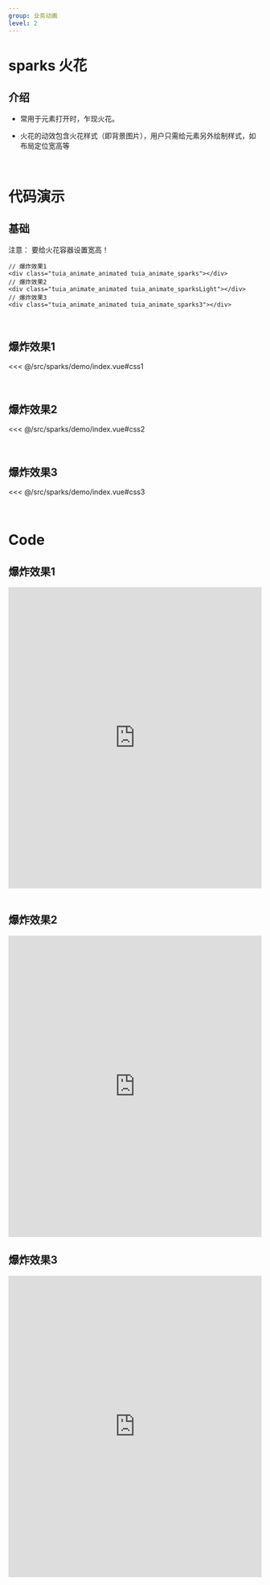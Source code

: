 ```yaml
---
group: 业务动画
level: 2
---
```


# sparks 火花

## 介绍
* 常用于元素打开时，乍现火花。

* 火花的动效包含火花样式（即背景图片），用户只需给元素另外绘制样式，如布局定位宽高等
<br />

# 代码演示

<!-- ## less函数举例

```
<div class="box"></div>

.box {
  position: fixed;
  top: 400px;
  right: 0;
  left: 0;
  z-index: 10;
  margin: 0 auto;
  .WH(500, 500);
  // 引用爆炸效果less函数
  .sparks();
}
```
<br /> -->

## 基础
注意： 要给火花容器设置宽高！
```
// 爆炸效果1
<div class="tuia_animate_animated tuia_animate_sparks"></div>
// 爆炸效果2
<div class="tuia_animate_animated tuia_animate_sparksLight"></div>
// 爆炸效果3
<div class="tuia_animate_animated tuia_animate_sparks3"></div>
```
<br />

## 爆炸效果1

<<< @/src/sparks/demo/index.vue#css1

<br />

## 爆炸效果2

<<< @/src/sparks/demo/index.vue#css2

<br />

## 爆炸效果3

<<< @/src/sparks/demo/index.vue#css3

<br />

# Code

## 爆炸效果1

<iframe allowfullscreen="true" allowpaymentrequest="true" allowtransparency="true" frameborder="0" height="600" width="100%" scrolling="no" style="width: 100%; overflow:hidden; display:block;" loading="lazy" src="https://codepen.io/xieshiyi/embed/XWgXbqo?height=265&theme-id=dark&default-tab=css%2Cresult&user=eltonmesquita&slug-hash=oNjGGbw&pen-title=Prefers-reduce-motion%20media%20query&name=cp_embed_1"></iframe>

<br />

## 爆炸效果2

<iframe allowfullscreen="true" allowpaymentrequest="true" allowtransparency="true" frameborder="0" height="600" width="100%" scrolling="no" style="width: 100%; overflow:hidden; display:block;" loading="lazy" src="https://codepen.io/xieshiyi/embed/JjJGdmg?height=265&theme-id=dark&default-tab=css%2Cresult&user=eltonmesquita&slug-hash=oNjGGbw&pen-title=Prefers-reduce-motion%20media%20query&name=cp_embed_1"></iframe>

## 爆炸效果3

<iframe allowfullscreen="true" allowpaymentrequest="true" allowtransparency="true" frameborder="0" height="600" width="100%" scrolling="no" style="width: 100%; overflow:hidden; display:block;" loading="lazy" src="https://codepen.io/xieshiyi/embed/XWepLJW?height=265&theme-id=dark&default-tab=css%2Cresult&user=eltonmesquita&slug-hash=oNjGGbw&pen-title=Prefers-reduce-motion%20media%20query&name=cp_embed_1"></iframe>